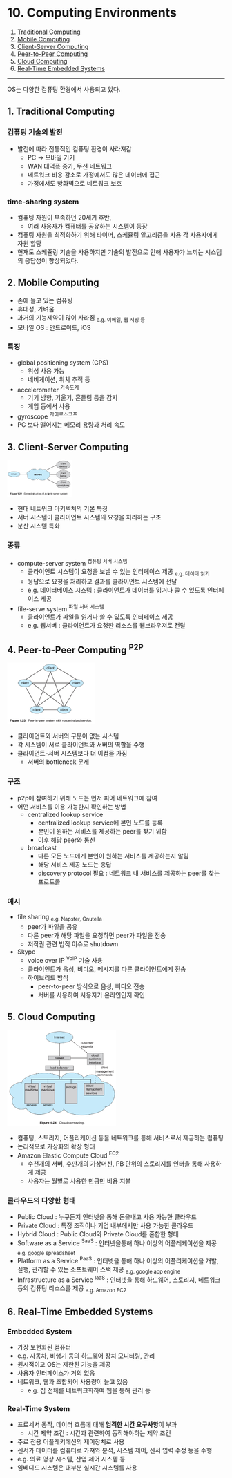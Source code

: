 # 10. Computing Environments

1. [Traditional Computing](#1-traditional-computing)
2. [Mobile Computing](#2-mobile-computing)
3. [Client-Server Computing](#3-client-server-computing)
4. [Peer-to-Peer Computing](#4-peer-to-peer-computing)
5. [Cloud Computing](#5-cloud-computing)
6. [Real-Time Embedded Systems](#6-real-time-embedded-systems)

---

OS는 다양한 컴퓨팅 환경에서 사용되고 있다.

## 1. Traditional Computing

### 컴퓨팅 기술의 발전

- 발전에 따라 전통적인 컴퓨팅 환경이 사라져감
    - PC -> 모바일 기기
    - WAN 대역폭 증가, 무선 네트워크
    - 네트워크 비용 감소로 가정에서도 많은 데이터에 접근
    - 가정에서도 방화벽으로 네트워크 보호

### time-sharing system

- 컴퓨팅 자원이 부족하던 20세기 후반,
    - 여러 사용자가 컴퓨터를 공유하는 시스템이 등장
- 컴퓨팅 자원을 최적화하기 위해 타이머, 스케쥴링 알고리즘을 사용 각 사용자에게 자원 할당
- 현재도 스케쥴링 기술을 사용하지만 기술의 발전으로 인해 사용자가 느끼는 시스템의 응답성이 향상되었다.

## 2. Mobile Computing

- 손에 들고 있는 컴퓨팅
- 휴대성, 가벼움
- 과거의 기능제약이 많이 사라짐 <sub>e.g. 이메일, 웹 서핑 등</sub>
- 모바일 OS : 안드로이드, iOS

### 특징

- global positioning system (GPS)
    - 위성 사용 가능
    - 네비게이션, 위치 추적 등
- accelerometer <sup>가속도계</sup>
    - 기기 방향, 기울기, 흔들림 등을 감지
    - 게임 등에서 사용
- gyroscope <sup>자이로스코프</sup>
- PC 보다 떨어지는 메모리 용량과 처리 속도

## 3. Client-Server Computing

<img src="img.png"  width="30%"/>

- 현대 네트워크 아키텍쳐의 기본 특징
- 서버 시스템이 클라이언트 시스템의 요청을 처리하는 구조
- 분산 시스템 특화

### 종류

- compute-server system <sup>컴퓨팅 서버 시스템</sup>
    - 클라이언트 시스템이 요청을 보낼 수 있는 인터페이스 제공 <sub>e.g. 데이터 읽기</sub>
    - 응답으로 요청을 처리하고 결과를 클라이언트 시스템에 전달
    - e.g. 데이터베이스 시스템 : 클라이언트가 데이터를 읽거나 쓸 수 있도록 인터페이스 제공
- file-serve system <sup>파일 서버 시스템</sup>
    - 클라이언트가 파일을 읽거나 쓸 수 있도록 인터페이스 제공
    - e.g. 웹서버 : 클라이언트가 요청한 리소스를 웹브라우저로 전달

## 4. Peer-to-Peer Computing <sup>P2P</sup>

<img src="img_1.png"  width="40%"/>

- 클라이언트와 서버의 구분이 없는 시스템
- 각 시스템이 서로 클라이언트와 서버의 역할을 수행
- 클라이언트-서버 시스템보다 더 이점을 가짐
    - 서버의 bottleneck 문제

### 구조

- p2p에 참여하기 위해 노드는 먼저 피어 네트워크에 참여
- 어떤 서비스를 이용 가능한지 확인하는 방법
    - centralized lookup service
        - centralized lookup service에 본인 노드를 등록
        - 본인이 원하는 서비스를 제공하는 peer를 찾기 위함
        - 이후 해당 peer와 통신
    - broadcast
        - 다른 모든 노드에게 본인이 원하는 서비스를 제공하는지 알림
        - 해당 서비스 제공 노드는 응답
        - discovery protocol 필요 : 네트워크 내 서비스를 제공하는 peer를 찾는 프로토콜

### 예시

- file sharing <sub>e.g. Napster, Gnutella</sub>
    - peer가 파일을 공유
    - 다른 peer가 해당 파일을 요청하면 peer가 파일을 전송
    - 저작권 관련 법적 이슈로 shutdown
- Skype
    - voice over IP <sup>VoIP</sup> 기술 사용
    - 클라이언트가 음성, 비디오, 메시지를 다른 클라이언트에게 전송
    - 하이브리드 방식
        - peer-to-peer 방식으로 음성, 비디오 전송
        - 서버를 사용하여 사용자가 온라인인지 확인

## 5. Cloud Computing

<img src="img_2.png"  width="50%"/>

- 컴퓨팅, 스토리지, 어플리케이션 등을 네트워크를 통해 서비스로서 제공하는 컴퓨팅
- 논리적으로 가상화의 확장 형태
- Amazon Elastic Compute Cloud <sup>EC2</sup>
    - 수천개의 서버, 수만개의 가상머신, PB 단위의 스토리지를 인터을 통해 사용하게 제공
    - 사용자는 월별로 사용한 만큼만 비용 지불

### 클라우드의 다양한 형태

- Public Cloud : 누구든지 인터넷을 통해 돈을내고 사용 가능한 클라우드
- Private Cloud : 특정 조직이나 기업 내부에서만 사용 가능한 클라우드
- Hybrid Cloud : Public Cloud와 Private Cloud를 혼합한 형태
- Software as a Service <sup>SaaS</sup> : 인터넷을통해 하나 이상의 어플레케이션을 제공 <sub>e.g. google spreadsheet</sub>
- Platform as a Service <sup>PaaS</sup> : 인터넷을 통해 하나 이상의 어플리케이션을 개발, 실행, 관리할 수 있는 소프트웨어 스택 제공 <sub>e.g. google app
  engine</sub>
- Infrastructure as a Service <sup>IaaS</sup> : 인터넷을 통해 하드웨어, 스토리지, 네트워크 등의 컴퓨팅 리소스를 제공 <sub>e.g. Amazon EC2</sub>

## 6. Real-Time Embedded Systems

### Embedded System

- 가장 보현화된 컴퓨터
- e.g. 자동차, 비행기 등의 하드웨어 장치 모니터링, 관리
- 원시적이고 OS는 제한된 기능을 제공
- 사용자 인터페이스가 거의 없음
- 네트워크, 웹과 조합되어 사용량이 늘고 있음
    - e.g. 집 전체를 네트워크화하여 웹을 통해 관리 등

### Real-Time System

- 프로세서 동작, 데이터 흐름에 대해 **엄격한 시간 요구사항**이 부과
    - 시간 제약 조건 : 시간과 관련하여 동작해야하는 제약 조건
- 주로 전용 어플레키에션의 제어장치로 사용
- 센서가 데이터를 컴퓨터로 가져와 분석, 시스템 제어, 센서 입력 수정 등을 수행
- e.g. 의료 영상 시스템, 산업 제어 시스템 등
- 임베디드 시스템은 대부분 실시간 시스템를 사용